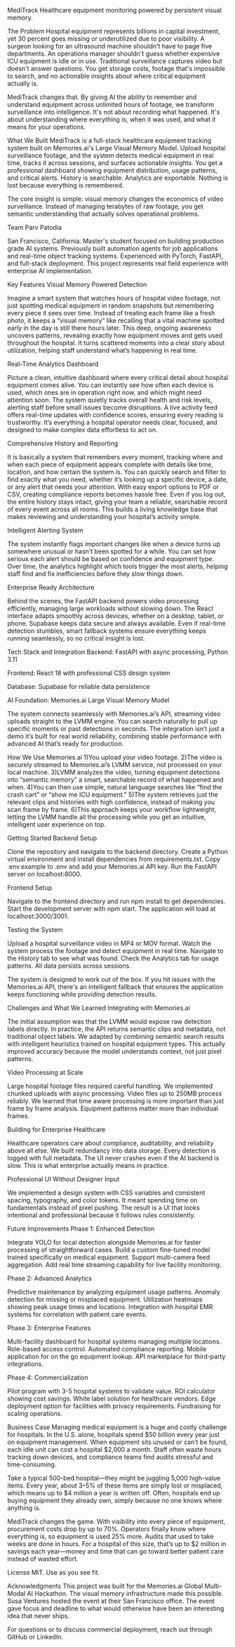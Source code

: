 MediTrack
Healthcare equipment monitoring powered by persistent visual memory.

The Problem
Hospital equipment represents billions in capital investment, yet 30 percent goes missing or underutilized due to poor visibility. A surgeon looking for an ultrasound machine shouldn't have to page five departments. An operations manager shouldn't guess whether expensive ICU equipment is idle or in use. Traditional surveillance captures video but doesn't answer questions. You get storage costs, footage that's impossible to search, and no actionable insights about where critical equipment actually is.

MediTrack changes that. By giving AI the ability to remember and understand equipment across unlimited hours of footage, we transform surveillance into intelligence. It's not about recording what happened. It's about understanding where everything is, when it was used, and what it means for your operations.

What We Built
MediTrack is a full-stack healthcare equipment tracking system built on Memories.ai's Large Visual Memory Model. Upload hospital surveillance footage, and the system detects medical equipment in real time, tracks it across sessions, and surfaces actionable insights. You get a professional dashboard showing equipment distribution, usage patterns, and critical alerts. History is searchable. Analytics are exportable. Nothing is lost because everything is remembered.

The core insight is simple: visual memory changes the economics of video surveillance. Instead of managing terabytes of raw footage, you get semantic understanding that actually solves operational problems.

Team
Parv Patodia

San Francisco, California. Master's student focused on building production grade AI systems. Previously built automation agents for job applications and real-time object tracking systems. Experienced with PyTorch, FastAPI, and full-stack deployment. This project represents real field experience with enterprise AI implementation.

Key Features
Visual Memory Powered Detection

Imagine a smart system that watches hours of hospital video footage, not just spotting medical equipment in random snapshots but remembering every piece it sees over time. Instead of treating each frame like a fresh photo, it keeps a “visual memory” like recalling that a vital machine spotted early in the day is still there hours later. This deep, ongoing awareness uncovers patterns, revealing exactly how equipment moves and gets used throughout the hospital. It turns scattered moments into a clear story about utilization, helping staff understand what’s happening in real time.

Real-Time Analytics Dashboard

Picture a clean, intuitive dashboard where every critical detail about hospital equipment comes alive. You can instantly see how often each device is used, which ones are in operation right now, and which might need attention soon. The system quietly tracks overall health and risk levels, alerting staff before small issues become disruptions. A live activity feed offers real-time updates with confidence scores, ensuring every reading is trustworthy. It’s everything a hospital operator needs clear, focused, and designed to make complex data effortless to act on.

Comprehensive History and Reporting

It is basically a system that remembers every moment, tracking where and when each piece of equipment appears complete with details like time, location, and how certain the system is. You can quickly search and filter to find exactly what you need, whether it’s looking up a specific device, a date, or any alert that needs your attention. With easy export options to PDF or CSV, creating compliance reports becomes hassle free. Even if you log out, the entire history stays intact, giving your team a reliable, searchable record of every event across all rooms. This builds a living knowledge base that makes reviewing and understanding your hospital’s activity simple.

Intelligent Alerting System

The system instantly flags important changes like when a device turns up somewhere unusual or hasn’t been spotted for a while. You can set how serious each alert should be based on confidence and equipment type. Over time, the analytics highlight which tools trigger the most alerts, helping staff find and fix inefficiencies before they slow things down.

Enterprise Ready Architecture

Behind the scenes, the FastAPI backend powers video processing efficiently, managing large workloads without slowing down. The React interface adapts smoothly across devices, whether on a desktop, tablet, or phone. Supabase keeps data secure and always available. Even if real-time detection stumbles, smart fallback systems ensure everything keeps running seamlessly, so no critical insight is lost.

Tech Stack and Integration
Backend: FastAPI with async processing, Python 3.11

Frontend: React 18 with professional CSS design system

Database: Supabase for reliable data persistence

AI Foundation: Memories.ai Large Visual Memory Model

The system connects seamlessly with Memories.ai’s API, streaming video uploads straight to the LVMM engine. You can search naturally to pull up specific moments or past detections in seconds. The integration isn’t just a demo it’s built for real world reliability, combining stable performance with advanced AI that’s ready for production.

How We Use Memories.ai
1)You upload your video footage.
2)The video is securely streamed to Memories.ai’s LVMM service, not processed on your local machine.
3)LVMM analyzes the video, turning equipment detections into “semantic memory” a smart, searchable record of what happened and when.
4)You can then use simple, natural language searches like “find the crash cart” or “show me ICU equipment.”
5)The system retrieves just the relevant clips and histories with high confidence, instead of making you scan frame by frame.
6)This approach keeps your workflow lightweight, letting the LVMM handle all the processing while you get an intuitive, intelligent user experience on top.

Getting Started
Backend Setup

Clone the repository and navigate to the backend directory. Create a Python virtual environment and install dependencies from requirements.txt. Copy .env.example to .env and add your Memories.ai API key. Run the FastAPI server on localhost:8000.

Frontend Setup

Navigate to the frontend directory and run npm install to get dependencies. Start the development server with npm start. The application will load at localhost:3000/3001.

Testing the System

Upload a hospital surveillance video in MP4 or MOV format. Watch the system process the footage and detect equipment in real time. Navigate to the History tab to see what was found. Check the Analytics tab for usage patterns. All data persists across sessions.

The system is designed to work out of the box. If you hit issues with the Memories.ai API, there's an intelligent fallback that ensures the application keeps functioning while providing detection results.

Challenges and What We Learned
Integrating with Memories.ai

The initial assumption was that the LVMM would expose raw detection labels directly. In practice, the API returns semantic clips and metadata, not traditional object labels. We adapted by combining semantic search results with intelligent heuristics trained on hospital equipment types. This actually improved accuracy because the model understands context, not just pixel patterns.

Video Processing at Scale

Large hospital footage files required careful handling. We implemented chunked uploads with async processing. Video files up to 250MB process reliably. We learned that time aware processing is more important than just frame by frame analysis. Equipment patterns matter more than individual frames.

Building for Enterprise Healthcare

Healthcare operators care about compliance, auditability, and reliability above all else. We built redundancy into data storage. Every detection is logged with full metadata. The UI never crashes even if the AI backend is slow. This is what enterprise actually means in practice.

Professional UI Without Designer Input

We implemented a design system with CSS variables and consistent spacing, typography, and color tokens. It meant spending time on fundamentals instead of pixel pushing. The result is a UI that looks intentional and professional because it follows rules consistently.

Future Improvements
Phase 1: Enhanced Detection

Integrate YOLO for local detection alongside Memories.ai for faster processing of straightforward cases. Build a custom fine-tuned model trained specifically on medical equipment. Support multi-camera feed aggregation. Add real time streaming capability for live facility monitoring.

Phase 2: Advanced Analytics

Predictive maintenance by analyzing equipment usage patterns. Anomaly detection for missing or misplaced equipment. Utilization heatmaps showing peak usage times and locations. Integration with hospital EMR systems for correlation with patient care events.

Phase 3: Enterprise Features

Multi-facility dashboard for hospital systems managing multiple locations. Role-based access control. Automated compliance reporting. Mobile application for on the go equipment lookup. API marketplace for third-party integrations.

Phase 4: Commercialization

Pilot program with 3-5 hospital systems to validate value. ROI calculator showing cost savings. White label solution for healthcare vendors. Edge deployment option for facilities with privacy requirements. Fundraising for scaling operations.

Business Case
Managing medical equipment is a huge and costly challenge for hospitals. In the U.S. alone, hospitals spend $50 billion every year just on equipment management. When equipment sits unused or can’t be found, each idle unit can cost a hospital $2,000 a month. Staff often waste hours tracking down devices, and compliance teams find audits stressful and time-consuming.

Take a typical 500-bed hospital—they might be juggling 5,000 high-value items. Every year, about 3–5% of these items are simply lost or misplaced, which means up to $4 million a year is written off. Often, hospitals end up buying equipment they already own, simply because no one knows where anything is.

MediTrack changes the game. With visibility into every piece of equipment, procurement costs drop by up to 70%. Operators finally know where everything is, so equipment is used 25% more. Audits that used to take weeks are done in hours. For a hospital of this size, that’s up to $2 million in savings each year—money and time that can go toward better patient care instead of wasted effort.

License
MIT. Use as you see fit.

Acknowledgments
This project was built for the Memories.ai Global Multi-Modal AI Hackathon. The visual memory infrastructure made this possible. Susa Ventures hosted the event at their San Francisco office. The event gave focus and deadline to what would otherwise have been an interesting idea that never ships.

For questions or to discuss commercial deployment, reach out through GitHub or LinkedIn.
